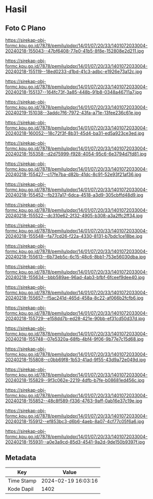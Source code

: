 # Hasil

## Foto C Plano

https://sirekap-obj-formc.kpu.go.id/7878/pemilu/pdpr/14/01/07/20/33/1401072033004-20240218-155043--47bf6408-77e0-41b5-8f8e-152808e2d211.jpg

https://sirekap-obj-formc.kpu.go.id/7878/pemilu/pdpr/14/01/07/20/33/1401072033004-20240218-155119--18ed0233-d1bd-41c3-adbc-e1926e73a12c.jpg

https://sirekap-obj-formc.kpu.go.id/7878/pemilu/pdpr/14/01/07/20/33/1401072033004-20240218-155137--164fc73f-3a85-448b-91b8-0348a46711a7.jpg

https://sirekap-obj-formc.kpu.go.id/7878/pemilu/pdpr/14/01/07/20/33/1401072033004-20240219-151038--3addc7f6-7972-43fa-a71e-13fee236c61e.jpg

https://sirekap-obj-formc.kpu.go.id/7878/pemilu/pdpr/14/01/07/20/33/1401072033004-20240218-160052--18c72f3f-8b31-45d4-ba31-ed5a923ce3ed.jpg

https://sirekap-obj-formc.kpu.go.id/7878/pemilu/pdpr/14/01/07/20/33/1401072033004-20240218-155358--d2d75999-f928-4054-95c6-6e3794d7fd81.jpg

https://sirekap-obj-formc.kpu.go.id/7878/pemilu/pdpr/14/01/07/20/33/1401072033004-20240218-155427--c17fe7ba-d82b-41dc-8c91-52e93f21af36.jpg

https://sirekap-obj-formc.kpu.go.id/7878/pemilu/pdpr/14/01/07/20/33/1401072033004-20240218-155452--fb237a17-6dca-4518-a3d9-305cbffd48d9.jpg

https://sirekap-obj-formc.kpu.go.id/7878/pemilu/pdpr/14/01/07/20/33/1401072033004-20240218-155522--dc310e62-2f32-4905-b308-a3a2ffc2ff34.jpg

https://sirekap-obj-formc.kpu.go.id/7878/pemilu/pdpr/14/01/07/20/33/1401072033004-20240218-155548--fa77cd26-f22a-4330-8131-b7bdc1ce18be.jpg

https://sirekap-obj-formc.kpu.go.id/7878/pemilu/pdpr/14/01/07/20/33/1401072033004-20240218-155613--6b73eb5c-6c15-48c6-8bb1-753e56030dba.jpg

https://sirekap-obj-formc.kpu.go.id/7878/pemilu/pdpr/14/01/07/20/33/1401072033004-20240218-155634--bbb589ae-96ad-4ab3-bfbf-6fceef9dee40.jpg

https://sirekap-obj-formc.kpu.go.id/7878/pemilu/pdpr/14/01/07/20/33/1401072033004-20240218-155657--f5ac241d-465d-458a-8c22-af066b2fcfb6.jpg

https://sirekap-obj-formc.kpu.go.id/7878/pemilu/pdpr/14/01/07/20/33/1401072033004-20240218-155729--e158dd7b-ed28-421e-90bb-ef31cd50d37d.jpg

https://sirekap-obj-formc.kpu.go.id/7878/pemilu/pdpr/14/01/07/20/33/1401072033004-20240218-155748--07e5320a-68fb-4bf4-9f06-9b77e7c15d68.jpg

https://sirekap-obj-formc.kpu.go.id/7878/pemilu/pdpr/14/01/07/20/33/1401072033004-20240218-155808--c0bb69f8-1b53-41ad-9f55-43d9a72e049d.jpg

https://sirekap-obj-formc.kpu.go.id/7878/pemilu/pdpr/14/01/07/20/33/1401072033004-20240218-155829--9f3c062e-2219-4dfb-b7fe-b08681ed456c.jpg

https://sirekap-obj-formc.kpu.go.id/7878/pemilu/pdpr/14/01/07/20/33/1401072033004-20240218-155852--48c8f589-f336-4763-9aff-0ab16e37c19e.jpg

https://sirekap-obj-formc.kpu.go.id/7878/pemilu/pdpr/14/01/07/20/33/1401072033004-20240218-155912--ef853bc3-d6b6-4aeb-8a07-4cf77c05f6a6.jpg

https://sirekap-obj-formc.kpu.go.id/7878/pemilu/pdpr/14/01/07/20/33/1401072033004-20240218-155931--a0e3a9cd-85d3-4541-9a2d-9de150b9397f.jpg


## Metadata

| Key        | Value               |
| ---------- | ------------------- |
| Time Stamp | 2024-02-19 16:03:16 |
| Kode Dapil | 1402                |



